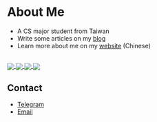 # About Me

- A CS major student from Taiwan
- Write some articles on my [blog](https://ppodds.github.io/)
- Learn more about me on my [website](https://ppodds.website/) (Chinese)

## 
<a href="https://github.com/ryo-ma/github-profile-trophy">
  <img align="center" src="https://github-profile-trophy.vercel.app/?username=ppodds" />
</a>
<a href="https://github.com/anuraghazra/github-readme-stats">
  <img align="center" src="https://github-readme-stats.vercel.app/api?username=ppodds&count_private=true" />
</a>
<a href="https://github.com/anuraghazra/github-readme-stats">
  <img align="center" src="https://github-readme-stats.vercel.app/api/top-langs/?username=ppodds&hide=html,css&layout=compact&langs_count=10" />
</a>
<a href="https://github.com/anuraghazra/github-readme-stats">
<img align="center" src="https://github-readme-stats.vercel.app/api/wakatime?username=ppodds&layout=compact" />
</a>

## Contact

- [Telegram](https://t.me/ppodds)
- [Email](mailto:oscar20020629@gmail.com)





